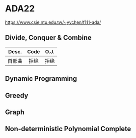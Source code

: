 # ADA22
https://www.csie.ntu.edu.tw/~yvchen/f111-ada/

## Divide, Conquer & Combine
| Desc. |  Code   |  O.J.   |
|:--:|:---:|:---:|
|  首部曲  |   拒绝  |   拒绝  |




## Dynamic Programming

## Greedy

## Graph

## Non-deterministic Polynomial Complete